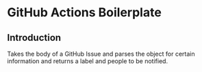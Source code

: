 # GitHub Actions Boilerplate

## Introduction

Takes the body of a GitHub Issue and parses the object for certain information and returns a label and people to be notified. 
